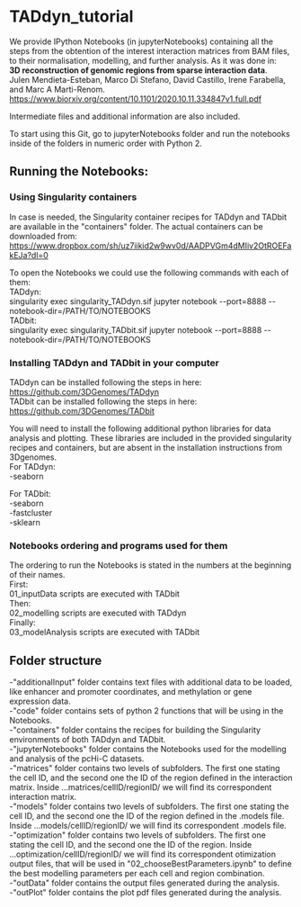 # TADdyn_tutorial
We provide IPython Notebooks (in jupyterNotebooks) containing all the steps from the obtention of the interest interaction matrices from BAM files, to their normalisation, modelling, and further analysis. As it was done in:  
**3D reconstruction of genomic regions from sparse interaction data**.  
Julen Mendieta-Esteban, Marco Di Stefano, David Castillo, Irene Farabella, and Marc A Marti-Renom. 
https://www.biorxiv.org/content/10.1101/2020.10.11.334847v1.full.pdf

Intermediate files and additional information are also included.

To start using this Git, go to jupyterNotebooks folder and run the notebooks inside of the folders in numeric order with Python 2.

## Running the Notebooks:  
### Using Singularity containers
In case is needed, the Singularity container recipes for TADdyn and TADbit are available in the "containers" folder. The actual containers can be downloaded from:   
https://www.dropbox.com/sh/uz7iikid2w9wv0d/AADPVGm4dMIiv2OtROEFakEJa?dl=0

To open the Notebooks we could use the following commands with each of them:  
TADdyn:  
singularity exec singularity_TADdyn.sif jupyter notebook --port=8888 --notebook-dir=/PATH/TO/NOTEBOOKS  
TADbit:  
singularity exec singularity_TADbit.sif jupyter notebook --port=8888 --notebook-dir=/PATH/TO/NOTEBOOKS

### Installing TADdyn and TADbit in your computer
TADdyn can be installed following the steps in here:  
https://github.com/3DGenomes/TADdyn  
TADbit can be installed following the steps in here:  
https://github.com/3DGenomes/TADbit  

You will need to install the following additional python libraries for data analysis and plotting. These libraries are included in the provided singularity recipes and containers, but are absent in the installation instructions from 3Dgenomes.  
For TADdyn:  
-seaborn  
   
For TADbit:  
-seaborn  
-fastcluster  
-sklearn  

### Notebooks ordering and programs used for them
The ordering to run the Notebooks is stated in the numbers at the beginning of their names.  
First:  
01_inputData scripts are executed with TADbit  
Then:  
02_modelling scripts are executed with TADdyn  
Finally:  
03_modelAnalysis scripts are executed with TADbit  


## Folder structure
-"additionalInput" folder contains text files with additional data to be loaded, like enhancer and promoter coordinates, and methylation  or gene expression data.  
-"code" folder contains sets of python 2 functions that will be using in the Notebooks.  
-"containers" folder contains the recipes for building the Singularity environments of both TADdyn and TADbit.  
-"jupyterNotebooks" folder contains the Notebooks used for the modelling and analysis of the pcHi-C datasets.  
-"matrices" folder contains two levels of subfolders. The first one stating the cell ID, and the second one the ID of the region defined in the interaction matrix. Inside ...matrices/cellID/regionID/ we will find its correspondent interaction matrix.  
-"models" folder contains two levels of subfolders. The first one stating the cell ID, and the second one the ID of the region defined in the .models file. Inside ...models/cellID/regionID/ we will find its correspondent .models file.  
-"optimization" folder contains two levels of subfolders. The first one stating the cell ID, and the second one the ID of the region. Inside ...optimization/cellID/regionID/ we will find its correspondent otimization output files, that will be used in "02_chooseBestParameters.ipynb" to define the best modelling parameters per each cell and region combination.  
-"outData" folder contains the output files generated during the analysis.  
-"outPlot" folder contains the plot pdf files generated during the analysis.  

